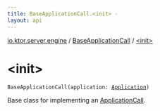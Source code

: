 ```yaml
---
title: BaseApplicationCall.<init> - 
layout: api
---
```


<div class='api-docs-breadcrumbs'><a href="../index.html">io.ktor.server.engine</a> / <a href="index.html">BaseApplicationCall</a> / <a href="./-init-.html">&lt;init&gt;</a></div>

# &lt;init&gt;

<div class="signature"><code><span class="identifier">BaseApplicationCall</span><span class="symbol">(</span><span class="parameterName" id="io.ktor.server.engine.BaseApplicationCall$<init>(io.ktor.application.Application)/application">application</span><span class="symbol">:</span>&nbsp;<a href="../../io.ktor.application/-application/index.html"><span class="identifier">Application</span></a><span class="symbol">)</span></code></div>

Base class for implementing an <a href="../../io.ktor.application/-application-call/index.html">ApplicationCall</a>.

